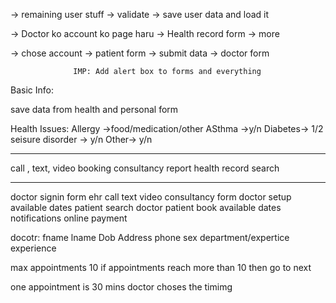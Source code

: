 -> remaining user stuff
-> validate
-> save user data and load it

-> Doctor ko account ko page haru
-> Health record form
-> more 

-> chose account -> patient form -> submit data
                  -> doctor form

                  IMP: Add alert box to forms and everything

Basic Info:

$$$$$$$$$$$$$$$$
save data from health and personal form

Health Issues:
Allergy ->food/medication/other
ASthma ->y/n
Diabetes-> 1/2 
seisure disorder -> y/n
Other-> y/n

****************************************************************
call , text, video
booking
consultancy report
health record
search
****************************************************************


doctor signin form
ehr
call text video
consultancy form
doctor setup available dates
patient search doctor
patient book available dates
notifications
online payment

docotr: 
fname
lname
Dob
Address
phone
sex
department/expertice
experience

max appointments 10
if appointments reach more than 10 then go to next

one appointment is 30 mins
doctor choses the timimg



